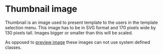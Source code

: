 # Thumbnail image

Thumbnail is an image used to present template to the users in the template selection menu. This image has to be in SVG format and 170 pixels wide by 130 pixels tall. Images bigger or smaller than this will be scaled.

As opposed to [preview image](preview.markdown) these images can not use system defined classes.

